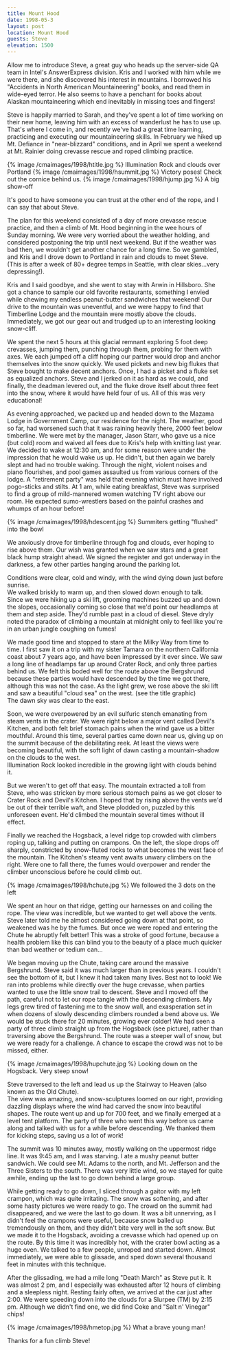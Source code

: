 ```yaml
---
title: Mount Hood
date: 1998-05-3
layout: post
location: Mount Hood
guests: Steve
elevation: 1500
---
```


Allow me to introduce
Steve, a great guy who heads up the server-side
QA team in Intel's AnswerExpress division.  Kris and I worked with him while
we were there, and she discovered his interest in mountains.  I borrowed his
"Accidents in North American Mountaineering" books, and read them in wide-eyed
terror.  He also seems to have a penchant for books about Alaskan mountaineering
which end inevitably in missing toes and fingers!



Steve is happily married to Sarah, and they've spent a lot of time working on
their new home, leaving him with an excess of wanderlust he has to use up.  
That's where I come in, and recently we've had a great time learning, practicing
and executing our mountaineering skills.  In February we hiked up Mt. Defiance
in "near-blizzard" conditions, and in April we spent a weekend at Mt. Rainier
doing crevasse rescue and roped climbing practice.  

{% image /cmaimages/1998/htitle.jpg %}
Illumination Rock and clouds over Portland
{% image /cmaimages/1998/hsummit.jpg %}
Victory poses! Check out the cornice behind us.
{% image /cmaimages/1998/hjump.jpg %}
A big show-off

It's good to have someone
you can trust at the other end of the rope, and I can say that about Steve.



The plan for this weekend consisted of a day of more crevasse rescue practice,
and then a climb of Mt. Hood beginning in the wee hours of Sunday morning.  We
were very worried about the weather holding, and considered postponing the trip
until next weekend.  But if the weather was bad then, we wouldn't get another
chance for a long time.  So we gambled, and Kris and I drove down to Portland
in rain and clouds to meet Steve.  (This is after a week of 80+ degree temps
in Seattle, with clear skies...very depressing!).



Kris and I said goodbye, and she went to stay with Arwin in Hillsboro.  She got
a chance to sample our old favorite restaurants, something I envied 
while chewing
my endless peanut-butter sandwiches that weekend!  Our drive to the 
mountain was
uneventful, and we were happy to find that Timberline Lodge and the 
mountain were
mostly above the clouds.  Immediately, we got our gear out and 
trudged up to an interesting looking snow-cliff.



We spent the next 5 hours at this glacial remnant exploring 5 foot 
deep crevasses,
jumping them, punching through them, probing for them with axes.  We 
each jumped
off a cliff hoping our partner would drop and anchor themselves into the snow
quickly.  We used pickets and new big flukes that Steve bought to make decent
anchors.  Once, I had a picket and a fluke set as equalized anchors.  Steve and
I jerked on it as hard as we could, and finally, the deadman levered out, 
and the
fluke drove itself about three feet into the snow, where it would have 
held four of us.  All of this was very educational!



As evening approached, we packed up and headed down to the Mazama Lodge in
Government Camp, our residence for the night.  The weather, good so far, had
worsened such that it was raining heavily there, 2000 feet below timberline.  We
were met by the manager, Jason Starr, who gave us a nice (but cold) room and
waived all fees due to Kris's help with knitting last year.  We decided to wake
at 12:30 am, and for some reason were under the impression that he would wake us
up.  He didn't, but then again we barely slept and had no trouble waking.
Through the night, violent noises and piano flourishes, and pool games assaulted
us from various corners of the lodge.  A "retirement party" was held that
evening which must have involved pogo-sticks and stilts.  At 1 am, while eating
breakfast, Steve was surprised to find a group of mild-mannered women watching
TV right above our room.  He expected sumo-wrestlers based on the painful
crashes and whumps of an hour before!

{% image /cmaimages/1998/hdescent.jpg %}
Summiters getting "flushed" into the bowl

We anxiously drove for timberline through fog and clouds, ever hoping 
to rise above
them.  Our wish was granted when we saw stars and a great black hump 
straight ahead.
We signed the register and got underway in the darkness, a few other parties
hanging around the parking lot.



Conditions were clear, cold and windy, with the wind dying down just 
before sunrise.  
We walked briskly to warm up, and then slowed down enough to talk.  
Since we were
hiking up a ski lift, grooming machines buzzed up and down the slopes, 
occasionally
coming so close that we'd point our headlamps at them and step 
aside.  They'd rumble
past in a cloud of diesel.  Steve dryly noted the paradox of climbing a 
mountain
at midnight only to feel like you're in an urban jungle coughing on fumes!



We made good time and stopped to stare at the Milky Way from time to 
time.  I first
saw it on a trip with my sister Tamara on the northern California coast about 7
years ago, and have been impressed by it ever since.  We saw a 
long line of headlamps far up around Crater Rock, and only three 
parties behind us.  We felt this boded well for the route above the Bergshrund 
because these parties would have descended by the time we got there, 
although this was 
not the case.  As the light grew, we rose above the ski lift and saw a 
beautiful "cloud sea" on the west.  (see the title graphic)  
The dawn sky was clear to the east.



Soon, we were overpowered by an evil sulfuric stench emanating from steam vents
in the crater.  We were right below a major vent called Devil's Kitchen, 
and both
felt brief stomach pains when the wind gave us a bitter mouthful.  Around this
time, several parties came down near us, giving up on the summit because of the
debilitating reek.  At least the views were becoming beautiful, with the soft
light of dawn casting a mountain-shadow on the clouds to the west.  
Illumination Rock looked incredible in the growing light with clouds behind it.



But we weren't to get off that easy.  The mountain extracted a toll from Steve,
who was stricken by more serious stomach pains as we got closer to Crater Rock
and Devil's Kitchen.  I hoped that by rising above the vents we'd be out of
their terrible waft, and Steve plodded on, puzzled by this unforeseen event.
He'd climbed the mountain several times without ill effect.



Finally we reached the Hogsback, a level ridge top crowded with climbers roping
up, talking and putting on crampons.  On the left, the slope drops off sharply,
constricted by snow-fluted rocks to what becomes the west face of the mountain.
The Kitchen's steamy vent awaits unwary climbers on the right.  Were one to fall
there, the fumes would overpower and render the climber unconscious before he
could climb out.



{% image /cmaimages/1998/hchute.jpg %}
We followed the 3 dots on the left

We spent an hour on that ridge, getting our harnesses on and coiling the rope.
The view was incredible, but we wanted to get well above the vents.  Steve later
told me he almost considered going down at that point, so weakened was he by the
fumes.  But once we were roped and entering the Chute he abruptly felt better!
This was a stroke of good fortune, because a health problem like this can blind
you to the beauty of a place much quicker than bad weather or tedium can...



We began moving up the Chute, taking care around the massive Bergshrund.  Steve
said it was much larger than in previous years.  I couldn't see the bottom of
it, but I knew it had taken many lives.  Best not to look!  We ran into problems
while directly over the huge crevasse, when parties wanted to use the little
snow trail to descent.  Steve and I moved off the path, careful not to let our
rope tangle with the descending climbers.  My legs grew tired of fastening me to
the snow wall, and exasperation set in when dozens of slowly descending climbers
rounded a bend above us.  We would be stuck there for 20 minutes, growing ever
colder!  We had seen a party of three climb straight up from the Hogsback (see
picture), rather than traversing above the Bergshrund.  The route was a steeper
wall of snow, but we were ready for a challenge.  A chance to escape the crowd
was not to be missed, either.

{% image /cmaimages/1998/hupchute.jpg %}
Looking down on the Hogsback. Very steep snow!

Steve traversed to the left and lead us up the Stairway to 
Heaven (also known as the Old Chute).  
The view was amazing, and snow-sculptures loomed on our right, providing
dazzling displays where the wind had carved the snow into beautiful shapes.
The route went up and up for 700 feet, and we finally emerged at a 
level tent platform.
The party of three who went this way before us came along and talked with us for
a while before descending.  We thanked them for kicking steps, 
saving us a lot of work!



The summit was 10 minutes away, mostly walking on the uppermost ridge 
line.  It was
9:45 am, and I was starving.  I ate a mushy peanut butter 
sandwich.  We could see
Mt. Adams to the north, and Mt. Jefferson and the Three Sisters to the south.
There was very little wind, so we stayed for quite awhile, ending up the last
to go down behind a large group.



While getting ready to go down, I sliced through a gaitor with my 
left crampon, which
was quite irritating.  The snow was softening, and after some hasty pictures we
were ready to go.  The crowd on the summit had disappeared, and we were the last
to go down.  It was a bit unnerving, as I didn't feel the crampons were useful,
because snow balled up tremendously on them, and they didn't bite very well in
the soft snow.  But we made it to the Hogsback, avoiding a crevasse which had
opened up on the route.  By this time it was incredibly hot, with the crater
bowl acting as a huge oven.  We talked to a few people, unroped and 
started down.
Almost immediately, we were able to glissade, and sped down several thousand
feet in minutes with this technique.  



After the glissading, we had a mile long "Death March" 
as Steve put it.  It was
almost 2 pm, and I especially was exhausted after 12 hours of climbing and a
sleepless night.  Resting fairly often, we arrived at the car just after 2:00.
We were speeding down into the clouds for a Slurpee (TM) by 2:15 pm.  Although
we didn't find one, we did find Coke and "Salt n' Vinegar" chips!

{% image /cmaimages/1998/hmetop.jpg %}
What a brave young man!


Thanks for a fun climb Steve!


